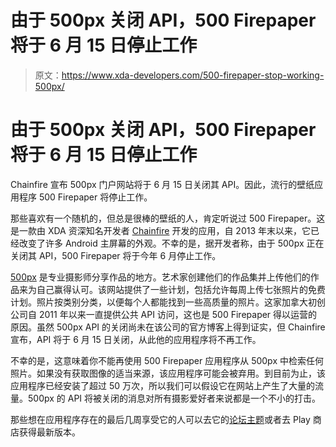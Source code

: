 # 由于 500px 关闭 API，500 Firepaper 将于 6 月 15 日停止工作

> 原文：<https://www.xda-developers.com/500-firepaper-stop-working-500px/>

# 由于 500px 关闭 API，500 Firepaper 将于 6 月 15 日停止工作

Chainfire 宣布 500px 门户网站将于 6 月 15 日关闭其 API。因此，流行的壁纸应用程序 500 Firepaper 将停止工作。

那些喜欢有一个随机的，但总是很棒的壁纸的人，肯定听说过 500 Firepaper。这是一款由 XDA 资深知名开发者 [Chainfire](https://forum.xda-developers.com/member.php?u=631273) 开发的应用，自 2013 年末以来，它已经改变了许多 Android 主屏幕的外观。不幸的是，据开发者称，由于 500px 正在关闭其 API，500 Firepaper 将于今年 6 月停止工作。

[500px](https://500px.com/) 是专业摄影师分享作品的地方。艺术家创建他们的作品集并上传他们的作品来为自己赢得认可。该网站提供了一些计划，包括允许每周上传七张照片的免费计划。照片按类别分类，以便每个人都能找到一些高质量的照片。这家加拿大初创公司自 2011 年以来一直提供公共 API 访问，这也是 500 Firepaper 得以运营的原因。虽然 500px API 的关闭尚未在该公司的官方博客上得到证实，但 Chainfire 宣布，API 将于 6 月 15 日关闭，从此他的应用程序将不再工作。

不幸的是，这意味着你不能再使用 500 Firepaper 应用程序从 500px 中检索任何照片。如果没有获取图像的适当来源，该应用程序可能会被弃用。到目前为止，该应用程序已经安装了超过 50 万次，所以我们可以假设它在网站上产生了大量的流量。500px 的 API 将被关闭的消息对所有摄影爱好者来说都是一个不小的打击。

那些想在应用程序存在的最后几周享受它的人可以去它的[论坛主题](https://forum.xda-developers.com/showthread.php?t=2522588)或者去 Play 商店获得最新版本。